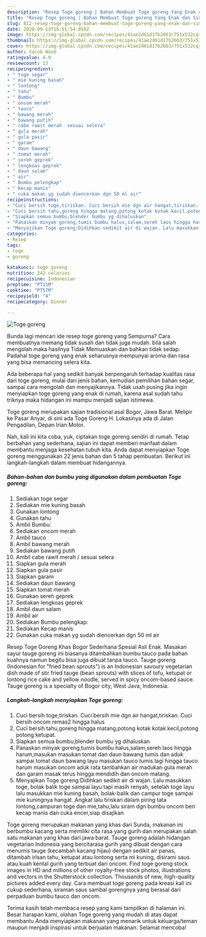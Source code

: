 ```yaml
---
description: "Resep Toge goreng | Bahan Membuat Toge goreng Yang Enak dan Simpel"
title: "Resep Toge goreng | Bahan Membuat Toge goreng Yang Enak dan Simpel"
slug: 812-resep-toge-goreng-bahan-membuat-toge-goreng-yang-enak-dan-simpel
date: 2020-09-13T16:51:54.858Z
image: https://img-global.cpcdn.com/recipes/41ae2d61d17b2663/751x532cq70/toge-goreng-foto-resep-utama.jpg
thumbnail: https://img-global.cpcdn.com/recipes/41ae2d61d17b2663/751x532cq70/toge-goreng-foto-resep-utama.jpg
cover: https://img-global.cpcdn.com/recipes/41ae2d61d17b2663/751x532cq70/toge-goreng-foto-resep-utama.jpg
author: Jacob Wood
ratingvalue: 4.9
reviewcount: 13
recipeingredient:
- " toge segar"
- " mie kuning basah"
- " lontong"
- " tahu"
- " Bumbu"
- " oncom merah"
- " tauco"
- " bawang merah"
- " bawang putih"
- " cabe rawit merah  sesuai selera"
- " gula merah"
- " gula pasir"
- " garam"
- " daun bawang"
- " tomat merah"
- " sereh geprek"
- " lengkoas geprek"
- " daun salam"
- " air"
- " Bumbu pelengkap"
- " Kecap manis"
- " cuka makan yg sudah diencerkan dgn 50 ml air"
recipeinstructions:
- "Cuci bersih toge,tiriskan. Cuci bersih mie dgn air hangat,tiriskan. Cuci bersih oncom remas2 hingga halus"
- "Cuci bersih tahu,goreng hingga matang,potong kotak kotak kecil,potong potong ketupat."
- "Siapkan semua bumbu,blender bumbu yg dihaluskan"
- "Panaskan minyak goreng,tumis bumbu halus,salam,sereh laos hingga harum,masukan masukan tomat dan daun bawang tumis dan aduk sampai tomat daun bawang layu masukan tauco tumis lagi hingga tauco harum masukan oncom aduk rata tambahkan air madukan gula merah dan garam masak terus hingga mendidih dan oncom matang."
- "Menyajikan Toge goreng:Didihkan sedikit air di wajan. Lalu masukkan toge, bolak balik toge sampai layu tapi masih renyah, setelah toge layu lalu masukkan mie kuning basah, bolak-balik dan campur toge sampai mie kuningnya hangat. Angkat lalu tiriskan.dalam piring tata lontong,campuran toge dan mie,tahu,lalu siram dgn bumbu oncom beri kecap manis dan cuka encer,siap disajikan"
categories:
- Resep
tags:
- toge
- goreng

katakunci: toge goreng 
nutrition: 242 calories
recipecuisine: Indonesian
preptime: "PT11M"
cooktime: "PT57M"
recipeyield: "4"
recipecategory: Dinner

---
```



![Toge goreng](https://img-global.cpcdn.com/recipes/41ae2d61d17b2663/751x532cq70/toge-goreng-foto-resep-utama.jpg)

Bunda lagi mencari ide resep toge goreng yang Sempurna? Cara membuatnya memang tidak susah dan tidak juga mudah. bila salah mengolah maka hasilnya Tidak Memuaskan dan bahkan tidak sedap. Padahal toge goreng yang enak seharusnya mempunyai aroma dan rasa yang bisa memancing selera kita.

Ada beberapa hal yang sedikit banyak berpengaruh terhadap kualitas rasa dari toge goreng, mulai dari jenis bahan, kemudian pemilihan bahan segar, sampai cara mengolah dan menyajikannya. Tidak usah pusing jika ingin menyiapkan toge goreng yang enak di rumah, karena asal sudah tahu triknya maka hidangan ini mampu menjadi sajian istimewa.

Toge goreng merupakan sajian tradisional asal Bogor, Jawa Barat. Melipir ke Pasar Anyar, di sini ada Toge Goreng H. Lokasinya ada di Jalan Pengadilan, Depan Irian Motor.


Nah, kali ini kita coba, yuk, ciptakan toge goreng sendiri di rumah. Tetap berbahan yang sederhana, sajian ini dapat memberi manfaat dalam membantu menjaga kesehatan tubuh kita. Anda dapat menyiapkan Toge goreng menggunakan 22 jenis bahan dan 5 tahap pembuatan. Berikut ini langkah-langkah dalam membuat hidangannya.

<!--inarticleads1-->

##### Bahan-bahan dan bumbu yang digunakan dalam pembuatan Toge goreng:

1. Sediakan  toge segar
1. Sediakan  mie kuning basah
1. Gunakan  lontong
1. Gunakan  tahu
1. Ambil  Bumbu:
1. Sediakan  oncom merah
1. Ambil  tauco
1. Ambil  bawang merah
1. Sediakan  bawang putih
1. Ambil  cabe rawit merah / sesuai selera
1. Siapkan  gula merah
1. Siapkan  gula pasir
1. Siapkan  garam
1. Sediakan  daun bawang
1. Siapkan  tomat merah
1. Gunakan  sereh geprek
1. Sediakan  lengkoas geprek
1. Ambil  daun salam
1. Ambil  air
1. Sediakan  Bumbu pelengkap:
1. Sediakan  Kecap manis
1. Gunakan  cuka makan yg sudah diencerkan dgn 50 ml air


Resep Toge Goreng Khas Bogor Sederhana Spesial Asli Enak. Masakan sayur tauge goreng ini biasanya ditambahkan bumbu tauco pada bahan kuahnya namun begitu bisa juga dibuat tanpa tauco. Tauge goreng (Indonesian for &#34;fried bean sprouts&#34;) is an Indonesian savoury vegetarian dish made of stir fried tauge (bean sprouts) with slices of tofu, ketupat or lontong rice cake and yellow noodle, served in spicy oncom-based sauce. Tauge goreng is a specialty of Bogor city, West Java, Indonesia. 

<!--inarticleads2-->

##### Langkah-langkah menyiapkan Toge goreng:

1. Cuci bersih toge,tiriskan. Cuci bersih mie dgn air hangat,tiriskan. Cuci bersih oncom remas2 hingga halus
1. Cuci bersih tahu,goreng hingga matang,potong kotak kotak kecil,potong potong ketupat.
1. Siapkan semua bumbu,blender bumbu yg dihaluskan
1. Panaskan minyak goreng,tumis bumbu halus,salam,sereh laos hingga harum,masukan masukan tomat dan daun bawang tumis dan aduk sampai tomat daun bawang layu masukan tauco tumis lagi hingga tauco harum masukan oncom aduk rata tambahkan air madukan gula merah dan garam masak terus hingga mendidih dan oncom matang.
1. Menyajikan Toge goreng:Didihkan sedikit air di wajan. Lalu masukkan toge, bolak balik toge sampai layu tapi masih renyah, setelah toge layu lalu masukkan mie kuning basah, bolak-balik dan campur toge sampai mie kuningnya hangat. Angkat lalu tiriskan.dalam piring tata lontong,campuran toge dan mie,tahu,lalu siram dgn bumbu oncom beri kecap manis dan cuka encer,siap disajikan


Toge goreng merupakan makanan yang khas dari Sunda, makanan ini berbumbu kacang serta memiliki cita rasa yang gurih dan merupakan salah satu makanan yang khas dari jawa barat. Tauge goreng adalah hidangan vegetarian Indonesia yang bercitarasa gurih yang dibuat dengan cara menumis tauge (kecambah kacang hijau) dengan sedikit air panas, ditambah irisan tahu, ketupat atau lontong serta mi kuning, disirami saus atau kuah kental gurih yang terbuat dari oncom. Find toge goreng stock images in HD and millions of other royalty-free stock photos, illustrations and vectors in the Shutterstock collection. Thousands of new, high-quality pictures added every day. Cara membuat toge goreng pada kreasi kali ini cukup sederhana, siraman saus sambal gorengnya yang berasal dari perpaduan bumbu tauco dan oncom. 

Terima kasih telah membaca resep yang kami tampilkan di halaman ini. Besar harapan kami, olahan Toge goreng yang mudah di atas dapat membantu Anda menyiapkan makanan yang menarik untuk keluarga/teman maupun menjadi inspirasi untuk berjualan makanan. Selamat mencoba!
